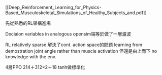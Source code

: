 [[Deep_Reinforcement_Learning_for_Physics-Based_Musculoskeletal_Simulations_of_Healthy_Subjects_and.pdf]]

先從熟悉的RL架構進場

Deciaion variables in analogous
opensim端等於做了一層濾波

RL relatively sparse
解決了cont. action space的問題
learning from demostration
joint angle rather than muscle activation
但還是由上而下
no knowledge with the env.

4層PPO
214＋312×2＋18
tanh做標準化
